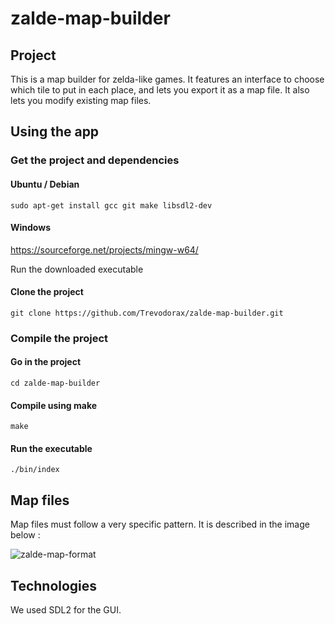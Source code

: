 # zalde-map-builder
## Project
This is a map builder for zelda-like games.
It features an interface to choose which tile to put in each place, and lets you export it as a map file.
It also lets you modify existing map files.

## Using the app
### Get the project and dependencies
#### Ubuntu / Debian
`sudo apt-get install gcc git make libsdl2-dev`
#### Windows
https://sourceforge.net/projects/mingw-w64/

Run the downloaded executable


#### Clone the project
`git clone https://github.com/Trevodorax/zalde-map-builder.git`

### Compile the project
#### Go in the project
`cd zalde-map-builder`
#### Compile using make
`make`

#### Run the executable
`./bin/index`

## Map files
Map files must follow a very specific pattern.
It is described in the image below :

![zalde-map-format](https://user-images.githubusercontent.com/73560235/211220525-5a5f7a4b-c4eb-45a9-90be-ce8fc86c6149.jpeg)

## Technologies
We used SDL2 for the GUI.

